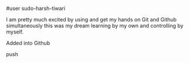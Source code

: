 #user sudo-harsh-tiwari

I am pretty much excited by using and get my hands on Git and Github simultaneously this was my dream learning by my own and controlling by myself.

Added into Github


push
